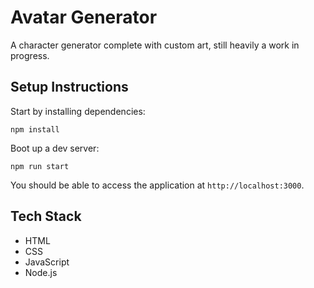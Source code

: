 <h1>Avatar Generator</h1>
A character generator complete with custom art, still heavily a work in progress.

<h2>Setup Instructions</h2>

Start by installing dependencies:
```
npm install
```
Boot up a dev server:
```
npm run start
```

You should be able to access the application at `http://localhost:3000`.

<h2>Tech Stack</h2>
<ul>
    <li>HTML
    <li>CSS
    <li>JavaScript
    <li>Node.js
</ul>